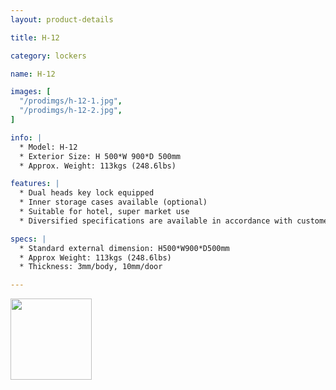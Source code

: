```yaml
---
layout: product-details

title: H-12

category: lockers

name: H-12

images: [
  "/prodimgs/h-12-1.jpg",
  "/prodimgs/h-12-2.jpg",
]

info: |
  * Model: H-12
  * Exterior Size: H 500*W 900*D 500mm
  * Approx. Weight: 113kgs (248.6lbs)

features: |
  * Dual heads key lock equipped
  * Inner storage cases available (optional)
  * Suitable for hotel, super market use
  * Diversified specifications are available in accordance with customer&#39;s requirements

specs: |
  * Standard external dimension: H500*W900*D500mm
  * Approx Weight: 113kgs (248.6lbs)
  * Thickness: 3mm/body, 10mm/door

---
```


<img alt="" src="{PRODIMGS}/prodimgs/h-12-3.jpg" /><img alt="" src="{PRODIMGS}/prodimgs/h-12-4.jpg" style="width: 130px; height: 130px;" />
